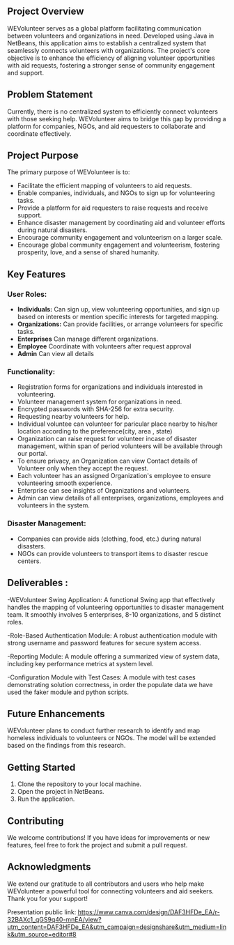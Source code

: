

## Project Overview
WEVolunteer serves as a global platform facilitating communication between volunteers and organizations in need. Developed using Java in NetBeans, this application aims to establish a centralized system that seamlessly connects volunteers with organizations. The project's core objective is to enhance the efficiency of aligning volunteer opportunities with aid requests, fostering a stronger sense of community engagement and support.

## Problem Statement
Currently, there is no centralized system to efficiently connect volunteers with those seeking help. WEVolunteer aims to bridge this gap by providing a platform for companies, NGOs, and aid requesters to collaborate and coordinate effectively.

## Project Purpose
The primary purpose of WEVolunteer is to:
- Facilitate the efficient mapping of volunteers to aid requests.
- Enable companies, individuals, and NGOs to sign up for volunteering tasks.
- Provide a platform for aid requesters to raise requests and receive support.
- Enhance disaster management by coordinating aid and volunteer efforts during natural disasters.
- Encourage community engagement and volunteerism on a larger scale.
- Encourage global community engagement and volunteerism, fostering prosperity, love, and a sense of shared humanity.

## Key Features
### User Roles:
- **Individuals:** Can sign up, view volunteering opportunities, and sign up based on interests or mention specific interests for targeted mapping.
- **Organizations:** Can provide facilities, or arrange volunteers for specific tasks.
- **Enterprises** Can manage different organizations.
- **Employee** Coordinate with volunteers after request approval
- **Admin** Can view all details


### Functionality:
- Registration forms for organizations and individuals interested in volunteering.
- Volunteer management system for organizations in need.
- Encrypted passwords with SHA-256 for  extra security.
- Requesting nearby volunteers for help.
- Individual voluntee can volunteer for paricular place nearby to his/her location according to the preference(city, area , state)
- Organization can raise request for volunteer incase of disaster management, within span of period volunteers will be available through our portal.
- To ensure privacy, an Organization can view Contact details of Volunteer only when they accept the request.
- Each volunteer has an assigned Organization's employee to ensure volunteering smooth experience.
- Enterprise can see insights of Organizations and volunteers.
- Admin can view details of all enterprises,  organizations, employees and volunteers in the system.


### Disaster Management:
- Companies can provide aids (clothing, food, etc.) during natural disasters.
- NGOs can provide volunteers to transport items to disaster rescue centers.

## Deliverables :
-WEVolunteer Swing Application:
A functional Swing app that effectively handles the mapping of volunteering opportunities to disaster management team. It smoothly involves 5 enterprises, 8-10 organizations, and 5 distinct roles.

-Role-Based Authentication Module:
A robust authentication module with strong username and password features for secure system access.

-Reporting Module:
A module offering a summarized view of system data, including key performance metrics at system level.

-Configuration Module with Test Cases:
A module with test cases demonstrating solution correctness, in order the populate data we have used the faker module and python scripts.

## Future Enhancements
WEVolunteer plans to conduct further research to identify and map homeless individuals to volunteers or NGOs. The model will be extended based on the findings from this research.

## Getting Started
1. Clone the repository to your local machine.
2. Open the project in NetBeans.
3. Run the application.

## Contributing
We welcome contributions! If you have ideas for improvements or new features, feel free to fork the project and submit a pull request.

## Acknowledgments
We extend our gratitude to all contributors and users who help make WEVolunteer a powerful tool for connecting volunteers and aid seekers. Thank you for your support!

Presentation public link: https://www.canva.com/design/DAF3HFDe_EA/r-32BAXc1_qGS9q40-mnEA/view?utm_content=DAF3HFDe_EA&utm_campaign=designshare&utm_medium=link&utm_source=editor#8

